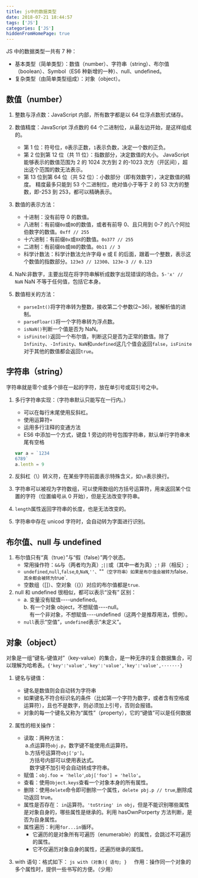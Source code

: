 ```yaml
---
title: js中的数据类型
date: 2018-07-21 18:44:57
tags: ['JS']
categories: ['JS']
hiddenFromHomePage: true
---
```


JS 中的数据类型一共有 7 种：

- 基本类型（简单类型）：数值（number）、字符串（string）、布尔值（boolean）、Symbol（ES6 种新增的一种）、null、undefined。
- 复杂类型（由简单类型组成）：对象（object）。

## 数值（number）

1. 整数与浮点数：JavaScript 内部，所有数字都是以 64 位浮点数形式储存。
2. 数值精度：JavaScript 浮点数的 64 个二进制位，从最左边开始，是这样组成的。

   - 第 1 位：符号位，`0`表示正数，`1`表示负数，决定一个数的正负。
   - 第 2 位到第 12 位（共 11 位）：指数部分，决定数值的大小。
     JavaScript 能够表示的数值范围为 2 的 1024 次方到 2 的-1023 次方（开区间），超出这个范围的数无法表示。
   - 第 13 位到第 64 位（共 52 位）：小数部分（即有效数字），决定数值的精度。
     精度最多只能到 53 个二进制位，绝对值小于等于 2 的 53 次方的整数，即-253 到 253，都可以精确表示。

3. 数值的表示方法：

   - 十进制：没有前导 0 的数值。
   - 八进制：有前缀`0o`或`0O`的数值，或者有前导 0、且只用到 0-7 的八个阿拉伯数字的数值。`0xff // 255`
   - 十六进制：有前缀`0x`或`0X`的数值。`0o377 // 255`
   - 二进制：有前缀`0b`或`0B`的数值。`0b11 // 3`
   - 科学计数法：科学计数法允许字母 e 或 E 的后面，跟着一个整数，表示这个数值的指数部分。`123e3 // 12300`、`123e-3 // 0.123`

4. NaN:非数字，主要出现在将字符串解析成数字出现错误的场合。`5-'x' // NaN`
   NaN 不等于任何值，包括它本身。

5. 数值相关的方法：
   - `parseInt()`将字符串转为整数，接收第二个参数(2~36)，被解析值的进制。
   - `parseFloar()`将一个字符串转为浮点数。
   - `isNaN()`判断一个值是否为 NaN。
   - `isFinite()`返回一个布尔值，判断这只是否为正常的数值。除了`Infinity`、`-Infinity`、`NaN`和`undefined`这几个值会返回`false`，`isFinite`对于其他的数值都会返回`true`。

## 字符串（string）

字符串就是零个或多个排在一起的字符，放在单引号或双引号之中。

1. 多行字符串实现：（字符串默认只能写在一行内。）

   - 可以在每行末尾使用反斜杠。
   - 使用运算符`+`
   - 运用多行注释的变通方法
   - ES6 中添加一个方式，键盘 1 旁边的符号包围字符串，默认单行字符串末尾有空格

   ```js
   var a = `1234
   6789`
   a.lenth = 9
   ```

2. 反斜杠（\）转义符，在某些字符前面表示特殊含义，如`\n`表示换行。
3. 字符串可以被视为字符数组，可以使用数组的方括号运算符，用来返回某个位置的字符（位置编号从 0 开始），但是无法改变字符串。
4. `length`属性返回字符串的长度，也是无法改变的。
5. 字符串中存在 unicod 字符时，会自动转为字面进行识别。

## 布尔值、null 与 undefined

1. 布尔值只有“真（true）”与“假（false）”两个状态。
   - 常用操作符：`&&`与（两者均为真）;`||`或（其中一者为真）;`！`非（相反）;
   - `undefined`,`null`,`false`,`0`,`NaN`,`''、`""`（空字符串）如果是布尔值会被转为`false`，其余都会被转为`true`.
   - 空数组（[]）、空对象（{}）对应的布尔值都是`true`.
2. null 和 undefined 很相似，都可以表示“没有”
   区别：
   - a. 变量没有赋值----undefined。<br>b. 有一个对象 object，不想赋值----null。<br>&nbsp;&nbsp;&nbsp;&nbsp;有一个非对象，不想赋值----undefined（这两个是推荐用法，惯例）。
   - `null`表示“空值”，`undefined`表示“未定义”。

## 对象（object）

对象是一组“键名-键值对”（key-value）的集合，是一种无序的复合数据集合，可以理解为哈希表。`{'key':'value','key':'value','key':'value',·······}`

1. 键名与键值：

   - 键名是数值则会自动转为字符串
   - 如果键名不符合标识名的条件（比如第一个字符为数字，或者含有空格或运算符），且也不是数字，则必须加上引号，否则会报错。
   - 对象的每一个键名又称为“属性”（property），它的“键值”可以是任何数据

2. 属性的相关操作：
   - 读取：两种方法：<br>&nbsp;a.点运算符`obj.p`，数字键不能使用点运算符。<br>&nbsp;b.方括号运算符`obj['p']`。<br>&nbsp;&nbsp;&nbsp;&nbsp;方括号内部可以使用表达式。<br>&nbsp;&nbsp;&nbsp;&nbsp;数字键不加引号会自动转成字符串。
   - 赋值：`obj.foo = 'hello'`,`obj['foo'] = 'hello'`。
   - 查看：使用`Object.keys`查看一个对象本身的所有属性。
   - 删除：使用`delete`命令即可删除一个属性，`delete pbj.p // true`,删除成功返回 true。
   - 属性是否存在： `in`运算符。`'toString' in obj`，但是不能识别哪些属性是对象自身的，哪些属性是继承的。利用 hasOwnPorperty 方法判断，是否为自身属性。
   - 属性遍历：利用`for...in`循环。
     - 它遍历的是对象所有可遍历（enumerable）的属性，会跳过不可遍历的属性。
     - 它不仅遍历对象自身的属性，还遍历继承的属性。
3. with 语句：格式如下：
   `js with (对象){ 语句; }`
   &nbsp;&nbsp;&nbsp;&nbsp;作用：操作同一个对象的多个属性时，提供一些书写的方便。（少用）
